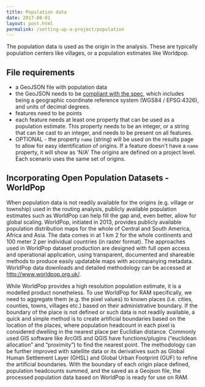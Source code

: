 ```yaml
---
title: Population data
date: 2017-08-01
layout: post.html
permalink: /setting-up-a-project/population
---
```


The population data is used as the origin in the analysis. These are typically population centers like villages, or a population estimates like Worldpop.

## File requirements

* a GeoJSON file with population data
* the GeoJSON needs to be [compliant with the spec](https://tools.ietf.org/html/rfc7946), which includes being a geographic coordinate reference system (WGS84 / EPSG:4326), and units of decimal degrees.
* features need to be points
* each feature needs at least one property that can be used as a population estimate. This property needs to be an integer, or a string that can be cast to an integer, and needs to be present on all features.
* OPTIONAL - the property `name` (string) will be used on the results page to allow for easy identification of origins. If a feature doesn't have a `name` property, it will show as 'N/A'
The origins are defined on a project level. Each scenario uses the same set of origins.

## Incorporating Open Population Datasets - WorldPop
When population data is not readily available for the origins (e.g. village or township) used in the routing analysis, publicly available population estimates such as WorldPop can help fill the gap and, even better, allow for global scaling. WorldPop, initiated in 2013, provides publicly available population distribution maps for the whole of Central and South America, Africa and Asia. The data comes in at 1 km 2 for the whole continents and 100 meter 2 per individual countries (in raster format). The approaches used in WorldPop dataset production are designed with full open access and operational application, using transparent, documented and shareable methods to produce easily updatable maps with accompanying metadata. WorldPop data downloads and detailed methodology can be accessed at http://www.worldpop.org.uk/.

While WorldPop provides a high resolution population estimate, it is a modelled product nonetheless. To use WorldPop for RAM specifically, we need to aggregate them (e.g. the pixel values) to known places (i.e. cities, counties, towns, villages etc.) based on their administrative boundary. If the boundary of the place is not defined or such data is not readily available, a quick and simple method is to create artificial boundaries based on the location of the places, where population headcount in each pixel is considered dwelling in the nearest place per Euclidian distance. Commonly used GIS software like ArcGIS and QGIS have functions/plugins (“euclidean allocation” and “proximity”) to find the nearest point. The methodology can be further improved with satellite data or its derivatives such as Global Human Settlement Layer (GHSL) and Global Urban Footprint (GUF) to refine the artificial boundaries. With the boundary of each origin place defined, population headcounts summed, and the saved as a Geojson file, the processed population data based on WorldPop is ready for use on RAM.